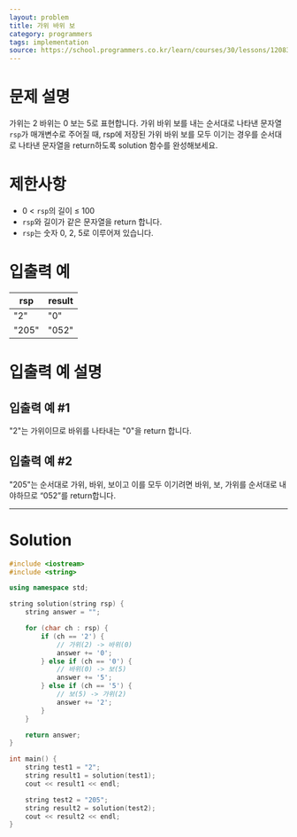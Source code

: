 ```yaml
---
layout: problem
title: 가위 바위 보
category: programmers
tags: implementation
source: https://school.programmers.co.kr/learn/courses/30/lessons/120839
---
```


# 문제 설명

가위는 2 바위는 0 보는 5로 표현합니다. 가위 바위 보를 내는 순서대로 나타낸 문자열 `rsp`가 매개변수로 주어질 때, rsp에 저장된 가위 바위 보를 모두 이기는 경우를 순서대로 나타낸 문자열을 return하도록 solution 함수를 완성해보세요.

# 제한사항

- 0 < `rsp`의 길이 ≤ 100
- `rsp`와 길이가 같은 문자열을 return 합니다.
- `rsp`는 숫자 0, 2, 5로 이루어져 있습니다.

# 입출력 예

| rsp | result |
| --- | --- |
| "2" | "0" |
| "205" | "052" |

# 입출력 예 설명

## 입출력 예 #1

"2"는 가위이므로 바위를 나타내는 "0"을 return 합니다.

## 입출력 예 #2

"205"는 순서대로 가위, 바위, 보이고 이를 모두 이기려면 바위, 보, 가위를 순서대로 내야하므로 “052”를 return합니다.

---

# Solution

```cpp
#include <iostream>
#include <string>

using namespace std;

string solution(string rsp) {
    string answer = "";

    for (char ch : rsp) {
        if (ch == '2') {
            // 가위(2) -> 바위(0)
            answer += '0';
        } else if (ch == '0') {
            // 바위(0) -> 보(5)
            answer += '5';
        } else if (ch == '5') {
            // 보(5) -> 가위(2)
            answer += '2';
        }
    }

    return answer;
}

int main() {
    string test1 = "2";
    string result1 = solution(test1);
    cout << result1 << endl;

    string test2 = "205";
    string result2 = solution(test2);
    cout << result2 << endl;
}
```
